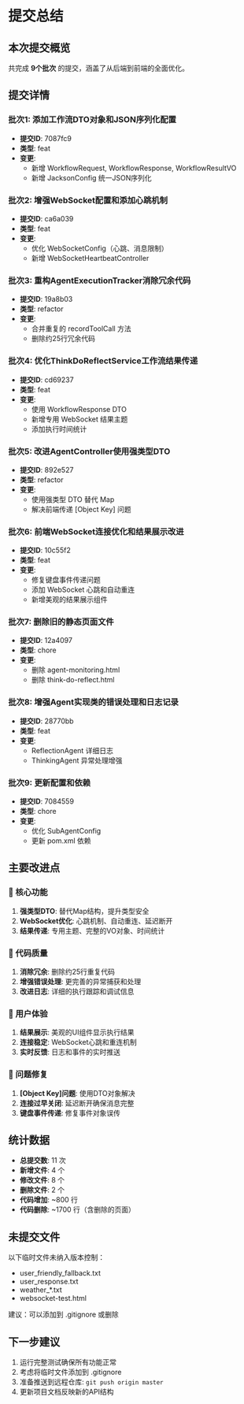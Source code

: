 # 提交总结

## 本次提交概览
共完成 **9个批次** 的提交，涵盖了从后端到前端的全面优化。

## 提交详情

### 批次1: 添加工作流DTO对象和JSON序列化配置
- **提交ID**: 7087fc9
- **类型**: feat
- **变更**:
  - 新增 WorkflowRequest, WorkflowResponse, WorkflowResultVO
  - 新增 JacksonConfig 统一JSON序列化

### 批次2: 增强WebSocket配置和添加心跳机制
- **提交ID**: ca6a039
- **类型**: feat
- **变更**:
  - 优化 WebSocketConfig（心跳、消息限制）
  - 新增 WebSocketHeartbeatController

### 批次3: 重构AgentExecutionTracker消除冗余代码
- **提交ID**: 19a8b03
- **类型**: refactor
- **变更**:
  - 合并重复的 recordToolCall 方法
  - 删除约25行冗余代码

### 批次4: 优化ThinkDoReflectService工作流结果传递
- **提交ID**: cd69237
- **类型**: feat
- **变更**:
  - 使用 WorkflowResponse DTO
  - 新增专用 WebSocket 结果主题
  - 添加执行时间统计

### 批次5: 改进AgentController使用强类型DTO
- **提交ID**: 892e527
- **类型**: refactor
- **变更**:
  - 使用强类型 DTO 替代 Map
  - 解决前端传递 [Object Key] 问题

### 批次6: 前端WebSocket连接优化和结果展示改进
- **提交ID**: 10c55f2
- **类型**: feat
- **变更**:
  - 修复键盘事件传递问题
  - 添加 WebSocket 心跳和自动重连
  - 新增美观的结果展示组件

### 批次7: 删除旧的静态页面文件
- **提交ID**: 12a4097
- **类型**: chore
- **变更**:
  - 删除 agent-monitoring.html
  - 删除 think-do-reflect.html

### 批次8: 增强Agent实现类的错误处理和日志记录
- **提交ID**: 28770bb
- **类型**: feat
- **变更**:
  - ReflectionAgent 详细日志
  - ThinkingAgent 异常处理增强

### 批次9: 更新配置和依赖
- **提交ID**: 7084559
- **类型**: chore
- **变更**:
  - 优化 SubAgentConfig
  - 更新 pom.xml 依赖

## 主要改进点

### 🎯 核心功能
1. **强类型DTO**: 替代Map结构，提升类型安全
2. **WebSocket优化**: 心跳机制、自动重连、延迟断开
3. **结果传递**: 专用主题、完整的VO对象、时间统计

### 🔧 代码质量
1. **消除冗余**: 删除约25行重复代码
2. **增强错误处理**: 更完善的异常捕获和处理
3. **改进日志**: 详细的执行跟踪和调试信息

### 🎨 用户体验
1. **结果展示**: 美观的UI组件显示执行结果
2. **连接稳定**: WebSocket心跳和重连机制
3. **实时反馈**: 日志和事件的实时推送

### 🐛 问题修复
1. **[Object Key]问题**: 使用DTO对象解决
2. **连接过早关闭**: 延迟断开确保消息完整
3. **键盘事件传递**: 修复事件对象误传

## 统计数据

- **总提交数**: 11 次
- **新增文件**: 4 个
- **修改文件**: 8 个
- **删除文件**: 2 个
- **代码增加**: ~800 行
- **代码删除**: ~1700 行（含删除的页面）

## 未提交文件

以下临时文件未纳入版本控制：
- user_friendly_fallback.txt
- user_response.txt
- weather_*.txt
- websocket-test.html

建议：可以添加到 .gitignore 或删除

## 下一步建议

1. 运行完整测试确保所有功能正常
2. 考虑将临时文件添加到 .gitignore
3. 准备推送到远程仓库: `git push origin master`
4. 更新项目文档反映新的API结构
